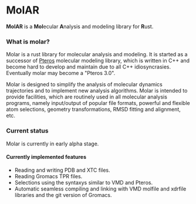 # MolAR

**MolAR** is a **Mol**ecular **A**nalysis and modeling library for **R**ust.

### What is molar?

Molar is a rust library for molecular analysis and modeling. It is started as a successor of [Pteros](https://github.com/yesint/pteros) molecular modeling library, which is written in C++ and become hard to develop and maintain due to all C++ idiosyncrasies. Eventually molar may become a "Pteros 3.0".

Molar is designed to simplify the analysis of molecular dynamics trajectories and to implement new analysis algorithms. Molar is intended to provide facilities, which are routinely used in all molecular analysis programs, namely input/output of popular file formats, powerful and flexible atom selections, geometry transformations, RMSD fitting and alignment, etc.

### Current status

Molar is currently in early alpha stage. 

#### Currently implemented features
* Reading and writing PDB and XTC files.
* Reading Gromacs TPR files.
* Selections using the syntaxys similar to VMD and Pteros.
* Automatic seamless compiling and linking with VMD molfile and xdrfile libraries and the git version of Gromacs.

